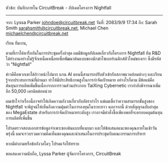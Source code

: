หัวข้อ: บันทึกภายใน CircuitBreak - อัปเดตโครงการ Nightfall

---

จาก: Lyssa Parker <johndoe@circuitbreak.net>
วันที่: 2083/9/9 17:34
ถึง: Sarah Smith <sarahsmith@circuitbreak.net>, Michael Chen <michaelchen@circuitbreak.net>

เรียน ทีมงาน,

ตามที่เราได้หารือกันในการประชุมครั้งล่าสุด ผมมีข้อมูลอัปเดตเกี่ยวกับโครงการ Nightfall ทีม R&D ได้ทำงานอย่างไม่รู้จักเหน็ดเหนื่อยเพื่อพัฒนาต้นแบบของนักฆ่าไซเบอร์เนติกส์ตัวใหม่ของเรา ซึ่งมีรหัสว่า "Nightfall"

ข่าวดีคือพวกเขาได้ก้าวหน้าไปมาก แกน AI ตอนนี้สามารถปรับตัวเข้ากับสภาพแวดล้อมต่างๆ และเรียนรู้จากประสบการณ์ที่ผ่านมา ทำให้มีประสิทธิภาพสูงในการกำจัดเป้าหมาย อย่างไรก็ตาม มีข้อแม้คือต้นทุนการผลิตเพิ่มขึ้นเนื่องจากการรวมส่วนประกอบ TaiXing Cybernetic เรากำลังพิจารณาเพิ่มอีก 50,000 เครดิตต่อหน่วย

ผมเข้าใจว่าเรื่องนี้อาจทำให้เกิดความกังวลเกี่ยวกับอัตรากำไร แต่ผมเชื่อว่าความสามารถขั้นสูงของ Nightfall จะพิสูจน์ให้เห็นถึงความคุ้มค่าในการลงทุนในระยะยาว นอกจากนี้ ด้วยสัญญาฉบับล่าสุดของ MegaEstate สำหรับการกำจัดเป้าหมายระดับสูง เราอาจมีคำสั่งซื้อเพียงพอที่จะครอบคลุมต้นทุนการผลิตที่เพิ่มขึ้น

โปรดตรวจสอบเอกสารข้อมูลจำเพาะของต้นแบบที่แนบมา และให้ข้อเสนอแนะของคุณภายในเช้าวันพรุ่งนี้ ผมจะรวบรวมความคิดเห็นของคุณและนำเสนอในการประชุมกับคณะกรรมการบริหาร

หากมีคำถามหรือข้อกังวลใดๆ โปรดแจ้งให้ทราบ

ขอแสดงความนับถือ,
Lyssa Parker
ผู้จัดการโครงการ, CircuitBreak
